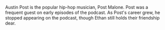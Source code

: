 Austin Post is the popular hip-hop musician, Post Malone. Post was a frequent guest on early episodes of the podcast. As Post's career grew, he stopped appearing on the podcast, though Ethan still holds their friendship dear.